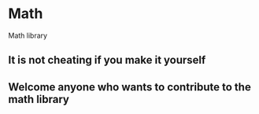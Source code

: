 # Math
Math library

## It is not cheating if you make it yourself 
## Welcome anyone who wants to contribute to the math library
